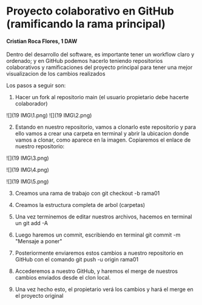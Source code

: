 # Proyecto colaborativo en GitHub (ramificando la rama principal)  
#### Cristian Roca Flores, 1 DAW


Dentro del desarrollo del software, es importante tener un workflow claro y ordenado; y en GitHub podemos hacerlo teniendo repositorios colaborativos y ramificaciones del proyecto principal para tener una mejor visualizacion de los cambios realizados

Los pasos a seguir son:

1. Hacer un fork al repositorio main (el usuario propietario debe hacerte colaborador)

![](19 IMG\1.png)
![](19 IMG\2.png)

2. Estando en nuestro repositorio, vamos a clonarlo este repositorio y para ello vamos a crear una carpeta en terminal y abrir la ubicacion donde vamos a clonar, como aparece en la imagen. Copiaremos el enlace de nuestro repositorio:

![](19 IMG\3.png)

![](19 IMG\4.png)

![](19 IMG\5.png)

3. Creamos una rama de trabajo con git checkout -b rama01

4. Creamos la estructura completa de arbol (carpetas)

5. Una vez terminemos de editar nuestros archivos, hacemos en terminal un git add -A

6. Luego haremos un commit, escribiendo en terminal git commit -m "Mensaje a poner"

7. Posteriormente enviaremos estos cambios a nuestro repositorio en GitHub con el comando git push -u origin rama01

8. Accederemos a nuestro GitHub, y haremos el merge de nuestros cambios enviados desde el clon local. 

9. Una vez hecho esto, el propietario verá los cambios y hará el merge en el proyecto original 



